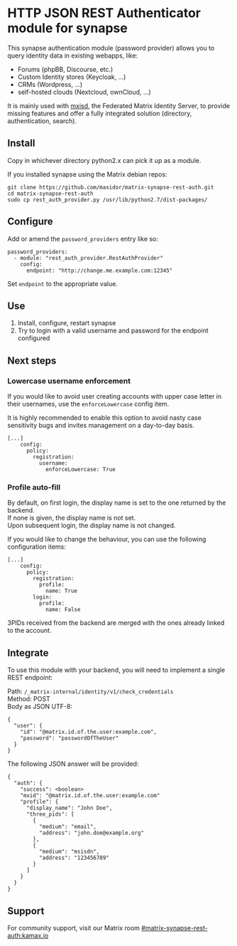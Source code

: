 # HTTP JSON REST Authenticator module for synapse
This synapse authentication module (password provider) allows you to query identity data in existing webapps, like:
- Forums (phpBB, Discourse, etc.)
- Custom Identity stores (Keycloak, ...)
- CRMs (Wordpress, ...)
- self-hosted clouds (Nextcloud, ownCloud, ...)

It is mainly used with [mxisd](https://github.com/kamax-io/mxisd), the Federated Matrix Identity Server, to provide
missing features and offer a fully integrated solution (directory, authentication, search).

## Install
Copy in whichever directory python2.x can pick it up as a module.  

If you installed synapse using the Matrix debian repos:
```
git clone https://github.com/maxidor/matrix-synapse-rest-auth.git
cd matrix-synapse-rest-auth
sudo cp rest_auth_provider.py /usr/lib/python2.7/dist-packages/
```

## Configure
Add or amend the `password_providers` entry like so:
```
password_providers:
  - module: "rest_auth_provider.RestAuthProvider"
    config:
      endpoint: "http://change.me.example.com:12345"
```
Set `endpoint` to the appropriate value.

## Use
1. Install, configure, restart synapse
2. Try to login with a valid username and password for the endpoint configured

## Next steps
### Lowercase username enforcement
If you would like to avoid user creating accounts with upper case letter in their usernames,
use the `enforceLowercase` config item.

It is highly recommended to enable this option to avoid nasty case sensitivity bugs and invites
management on a day-to-day basis.
```
[...]
    config:
      policy:
        registration:
          username:
            enforceLowercase: True
```

### Profile auto-fill
By default, on first login, the display name is set to the one returned by the backend.  
If none is given, the display name is not set.  
Upon subsequent login, the display name is not changed.

If you would like to change the behaviour, you can use the following configuration items:
```
[...]
    config:
      policy:
        registration:
          profile:
            name: True
        login:
          profile:
            name: False
```

3PIDs received from the backend are merged with the ones already linked to the account.

## Integrate
To use this module with your backend, you will need to implement a single REST endpoint:

Path: `/_matrix-internal/identity/v1/check_credentials`  
Method: POST  
Body as JSON UTF-8:
```
{
  "user": {
    "id": "@matrix.id.of.the.user:example.com",
    "password": "passwordOfTheUser"
  }
}
```

The following JSON answer will be provided:
```
{
  "auth": {
    "success": <boolean>
    "mxid": "@matrix.id.of.the.user:example.com"
    "profile": {
      "display_name": "John Doe",
      "three_pids": [
        {
          "medium": "email",
          "address": "john.doe@example.org"
        },
        {
          "medium": "msisdn",
          "address": "123456789"
        }
      ]
    }
  }
}
```

## Support
For community support, visit our Matrix room [#matrix-synapse-rest-auth:kamax.io](https://matrix.to/#/#matrix-synapse-rest-auth:kamax.io)
